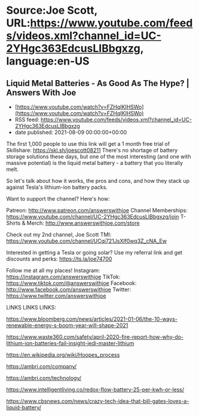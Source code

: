 # Source:Joe Scott, URL:https://www.youtube.com/feeds/videos.xml?channel_id=UC-2YHgc363EdcusLIBbgxzg, language:en-US

## Liquid Metal Batteries - As Good As The Hype? | Answers With Joe
 - [https://www.youtube.com/watch?v=FZHqIKIHSWo](https://www.youtube.com/watch?v=FZHqIKIHSWo)
 - RSS feed: https://www.youtube.com/feeds/videos.xml?channel_id=UC-2YHgc363EdcusLIBbgxzg
 - date published: 2021-08-09 00:00:00+00:00

The first 1,000 people to use this link will get a 1 month free trial of Skillshare: https://skl.sh/joescott08211
There's no shortage of battery storage solutions these days, but one of the most interesting (and one with massive potential) is the liquid metal battery - a battery that you literally melt.

So let's talk about how it works, the pros and cons, and how they stack up against Tesla's lithium-ion battery packs.

Want to support the channel? Here's how:

Patreon: http://www.patreon.com/answerswithjoe
Channel Memberships: https://www.youtube.com/channel/UC-2YHgc363EdcusLIBbgxzg/join
T-Shirts & Merch: http://www.answerswithjoe.com/store

Check out my 2nd channel, Joe Scott TMI:
https://www.youtube.com/channel/UCqi721JsXlf0wq3Z_cNA_Ew

Interested in getting a Tesla or going solar? Use my referral link and get discounts and perks:
https://ts.la/joe74700

Follow me at all my places!
Instagram: https://instagram.com/answerswithjoe
TikTok: https://www.tiktok.com/@answerswithjoe
Facebook: http://www.facebook.com/answerswithjoe
Twitter: https://www.twitter.com/answerswithjoe

LINKS LINKS LINKS:

https://www.bloomberg.com/news/articles/2021-01-06/the-10-ways-renewable-energy-s-boom-year-will-shape-2021

https://www.waste360.com/safety/april-2020-fire-report-how-why-do-lithium-ion-batteries-fail-insight-jedi-master-lithium

https://en.wikipedia.org/wiki/Hoopes_process

https://ambri.com/company/

https://ambri.com/technology/

https://www.intelligentliving.co/redox-flow-battery-25-per-kwh-or-less/

https://www.cbsnews.com/news/crazy-tech-idea-that-bill-gates-loves-a-liquid-battery/

